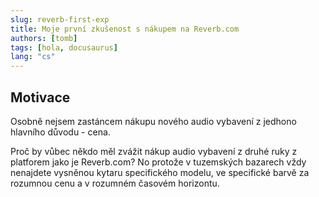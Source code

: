 ```yaml
---
slug: reverb-first-exp
title: Moje první zkušenost s nákupem na Reverb.com
authors: [tomb]
tags: [hola, docusaurus]
lang: "cs"
---
```


## Motivace

<!-- truncate -->

Osobně nejsem zastáncem nákupu nového audio vybavení z jedhono hlavního důvodu - cena.

Proč by vůbec někdo měl zvážit nákup audio vybavení z druhé ruky z platforem jako je Reverb.com? No protože v tuzemských bazarech vždy nenajdete vysněnou kytaru specifického modelu, ve specifické barvě za rozumnou cenu a v rozumném časovém horizontu.
